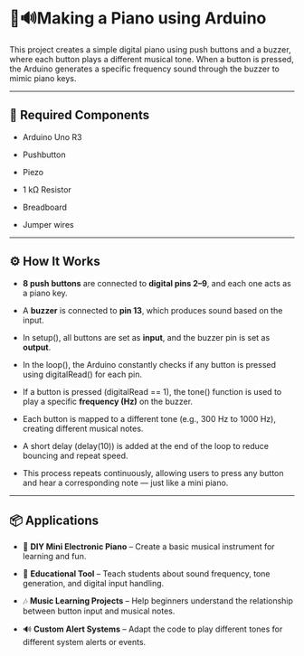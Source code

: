 # 🎹🔊Making a Piano using Arduino

This project creates a simple digital piano using push buttons and a buzzer, where each button plays a different musical tone. When a button is pressed, the Arduino generates a specific frequency sound through the buzzer to mimic piano keys.

---

## 🔧 Required Components

- Arduino Uno R3

- Pushbutton

- Piezo

- 1 kΩ Resistor

- Breadboard

- Jumper wires

---

## ⚙️ How It Works

- **8 push buttons** are connected to **digital pins 2–9**, and each one acts as a piano key.

- A **buzzer** is connected to **pin 13**, which produces sound based on the input.

- In setup(), all buttons are set as **input**, and the buzzer pin is set as **output**.

- In the loop(), the Arduino constantly checks if any button is pressed using digitalRead() for each pin.

- If a button is pressed (digitalRead == 1), the tone() function is used to play a specific **frequency (Hz)** on the buzzer.

- Each button is mapped to a different tone (e.g., 300 Hz to 1000 Hz), creating different musical notes.

- A short delay (delay(10)) is added at the end of the loop to reduce bouncing and repeat speed.

- This process repeats continuously, allowing users to press any button and hear a corresponding note — just like a mini piano.

---

## 📦 Applications

- 🎵 **DIY Mini Electronic Piano** – Create a basic musical instrument for learning and fun.

- 🧠 **Educational Tool** – Teach students about sound frequency, tone generation, and digital input handling.

- 🎶 **Music Learning Projects** – Help beginners understand the relationship between button input and musical notes.

- 🔊 **Custom Alert Systems** – Adapt the code to play different tones for different system alerts or events.

